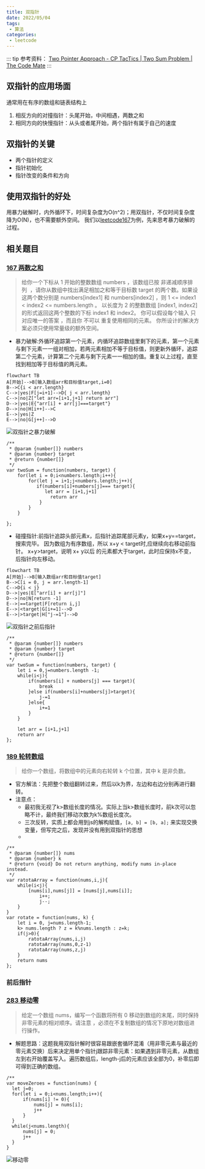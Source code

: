 ```yaml
---
title: 双指针
date: 2022/05/04
tags:
 - 算法
categories:
 - leetcode
---
```

::: tip 参考资料：
[Two Pointer Approach - CP TacTics | Two Sum Problem | The Code Mate](https://www.youtube.com/watch?v=ymKrGndnTis) 
:::
## 双指针的应用场面
通常用在有序的数组和链表结构上
1. 相反方向的对撞指针：头尾开始，中间相遇，两数之和
2. 相同方向的快慢指针：从头或者尾开始，两个指针有属于自己的速度
   
## 双指针的关键
- 两个指针的定义
- 指针初始化
- 指针改变的条件和方向

## 使用双指针的好处
用暴力破解时，内外循环下，时间复杂度为O(n^2)；用双指针，不仅时间复杂度降为O(N)，也不需要额外空间。
我们以[leetcode167](#167)为例，先来思考暴力破解的过程。

## 相关题目
### <h3 id="167">[167 两数之和](https://leetcode-cn.com/problems/two-sum-ii-input-array-is-sorted/)</h3>
> 给你一个下标从 1 开始的整数数组 numbers ，该数组已按 非递减顺序排列  ，请你从数组中找出满足相加之和等于目标数 target 的两个数。如果设这两个数分别是 numbers[index1] 和 numbers[index2] ，则 1 <= index1 < index2 <= numbers.length 。
以长度为 2 的整数数组 [index1, index2] 的形式返回这两个整数的下标 index1 和 index2。
你可以假设每个输入 只对应唯一的答案 ，而且你 不可以 重复使用相同的元素。
你所设计的解决方案必须只使用常量级的额外空间。

- 暴力破解:外循环追踪第一个元素，内循环追踪数组里剩下的元素，第一个元素与剩下元素一一组对相加，若两元素相加不等于目标值，则更新外循环，追踪第二个元素，计算第二个元素与剩下元素一一相加的值。重复以上过程，直至找到相加等于目标值的两元素。
```mermaid
flowchart TB
A[开始]-->B[输入数组arr和目标值target,i=0]
B-->C{i < arr.length}
C-->|yes|F[j=i+1]-->D{ j < arr.length} 
C-->|no|Z["let arr=[i+1,j+1] return arr"]
D-->|yes|E{"arr[i] + arr[j]===target"}
D-->|no|H[i++]-->C
E-->|yes|Z
E-->|no|G[j++]-->D
```
![双指针之暴力破解](/img/双指针之暴力破解.png)
```
/**
 * @param {number[]} numbers
 * @param {number} target
 * @return {number[]}
 */
var twoSum = function(numbers, target) {
    for(let i = 0;i<numbers.length;i++){
        for(let j = i+1;j<numbers.length;j++){
           if(numbers[i]+numbers[j]=== target){
              let arr = [i+1,j+1]
                return arr
            }
        }
    }
    
};
```

- 碰撞指针:前指针追踪头部元素x，后指针追踪尾部元素y，如果x+y==target，搜索完毕。
因为数组为有序数组，所以 x+y < target时,应继续向右移动前指针。
x+y>target，说明 x+ y以后 的元素都大于target，此时应保持x不变，后指针向左移动。

```mermaid
flowchart TB
A[开始]-->B[输入数组arr和目标值target]
B-->C[i = 0, j = arr.length-1]
C-->D{i < j}
D-->|yes|E["arr[i] + arr[j]"]
D-->|no|N[return -1]
E-->|==target|F[return i,j]
E-->|<target|G[i+=1]-->D
E-->|>target|H["j-=1"]-->D
```
![双指针之前后指针](/img/双指针之前后指针.png)
```
/**
 * @param {number[]} numbers
 * @param {number} target
 * @return {number[]}
 */
var twoSum = function(numbers, target) {
    let i = 0,j=numbers.length -1;
    while(i<j){
        if(numbers[i] + numbers[j] === target){
            break
        }else if(numbers[i]+numbers[j]>target){
            j-=1
        }else{
            i+=1
        }
    }
    
    let arr = [i+1,j+1]
    return arr
};
```

### <h3 id="189">[189 轮转数组](https://leetcode.cn/problems/rotate-array/submissions/)</h3>
> 给你一个数组，将数组中的元素向右轮转 k 个位置，其中 k 是非负数。
- 官方解法：先把整个数组翻转过来，然后以k为界，左边和右边分别再进行翻转。
- 注意点：
  - 最初我无视了k>数组长度的情况。实际上当k>数组长度时，前k次可以忽略不计，最终我们移动次数为k%数组长度次。
  - 三次反转，实质上都会用到js的解构赋值，``` [a, b] = [b, a]; ``` 来实现交换变量，但写完之后，发现并没有用到双指针的思想
  - 
```
/**
 * @param {number[]} nums
 * @param {number} k
 * @return {void} Do not return anything, modify nums in-place instead.
 */
var ratotaArray = function(nums,i,j){
    while(i<j){
        [nums[i],nums[j]] = [nums[j],nums[i]];
            i++;
            j--;
    }
}
var rotate = function(nums, k) {
    let i = 0, j=nums.length-1;
    k> nums.length ? z = k%nums.length : z=k;
    if(j>0){
        ratotaArray(nums,i,j)
        ratotaArray(nums,0,z-1)
        ratotaArray(nums,z,j)
    }
    return nums
};
```
### 前后指针 <h3 id="283">[283 移动零](https://leetcode.cn/problems/move-zeroes/)</h3>
> 给定一个数组 nums，编写一个函数将所有 0 移动到数组的末尾，同时保持非零元素的相对顺序。请注意 ，必须在不复制数组的情况下原地对数组进行操作。
- 解题思路：这题我用双指针解时很容易跟嵌套循环混淆（用非零元素与最近的零元素交换）后来决定用单个指针j跟踪非零元素：如果遇到非零元素，从数组左到右开始覆盖写入。遍历数组后，length-j后的元素应该全部为0，补零后即可得到正确的数组。
```
/**
var moveZeroes = function(nums) {
  let j=0;  
  for(let i = 0;i<nums.length;i++){
      if(nums[i] != 0){
          nums[j] = nums[i];
          j++ 
      }
  }
  while(j<nums.length){
      nums[j] = 0;
      j++
  }
}
```
![移动零](/img/removezero.png)